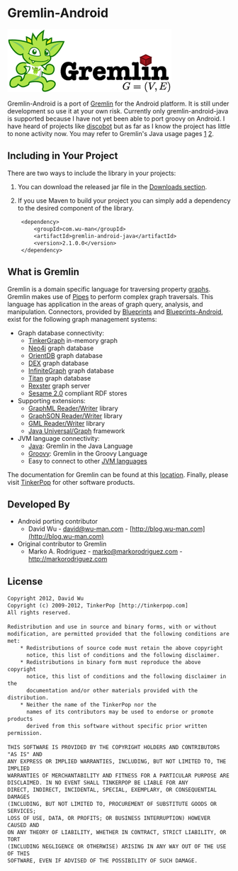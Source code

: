 Gremlin-Android
===============

![Feature Image](https://github.com/wuman/gremlin-android/raw/master/doc/images/gremlin-android-logo.png)

Gremlin-Android is a port of [Gremlin](https://github.com/tinkerpop/gremlin)
for the Android platform. It is still under development so use it at your
own risk. Currently only gremlin-android-java is supported because I have
not yet been able to port groovy on Android. I have heard of projects like
[discobot](http://code.google.com/p/discobot/) but as far as I know the
project has little to none activity now. You may refer to Gremlin's
Java usage pages [1](https://github.com/tinkerpop/gremlin/wiki/Using-Gremlin-through-Java)
[2](https://github.com/tinkerpop/gremlin/wiki/JVM-Language-Implementations).


Including in Your Project
-------------------------

There are two ways to include the library in your projects:

1. You can download the released jar file in the [Downloads section](https://github.com/wuman/gremlin-android/downloads).
2. If you use Maven to build your project you can simply add a dependency to 
   the desired component of the library.

        <dependency>
            <groupId>com.wu-man</groupId>
            <artifactId>gremlin-android-java</artifactId>
            <version>2.1.0.0</version>
        </dependency>


What is Gremlin
---------------

Gremlin is a domain specific language for traversing property 
[graphs](http://en.wikipedia.org/wiki/Graph_%28mathematics%29). Gremlin makes 
use of [Pipes](http://pipes.tinkerpop.com) to perform complex graph traversals. 
This language has application in the areas of graph query, analysis, and 
manipulation. Connectors, provided by [Blueprints](http://blueprints.tinkerpop.com)
and [Blueprints-Android](http://wuman.github.com/blueprints-android/), exist 
for the following graph management systems:

* Graph database connectivity:
    * [TinkerGraph](https://github.com/tinkerpop/blueprints/wiki/TinkerGraph) in-memory graph
    * [Neo4j](http://neo4j.org/) graph database
    * [OrientDB](http://www.orientechnologies.com/) graph database
    * [DEX](http://www.sparsity-technologies.com/dex) graph database
    * [InfiniteGraph](http://www.infinitegraph.com/) graph database
    * [Titan](http://thinkaurelius.github.com/titan/) graph database
    * [Rexster](http://rexster.tinkerpop.com) graph server
    * [Sesame 2.0](http://www.openrdf.org) compliant RDF stores
* Supporting extensions:
    * [GraphML Reader/Writer](http://graphml.graphdrawing.org/) library
    * [GraphSON Reader/Writer](http://www.json.org/) library
    * [GML Reader/Writer](http://en.wikipedia.org/wiki/Graph_Modelling_Language) library
    * [Java Universal/Graph](http://jung.sourceforge.net/) framework
* JVM language connectivity:
    * [Java](http://java.com/): Gremlin in the Java Language
    * [Groovy](http://groovy.codehaus.org/): Gremlin in the Groovy Language
    * Easy to connect to other [JVM languages](http://en.wikipedia.org/wiki/List_of_JVM_languages)

The documentation for Gremlin can be found at this [location](http://gremlin.tinkerpop.com). 
Finally, please visit [TinkerPop](http://tinkerpop.com) for other software products.


Developed By
------------

* Android porting contributor
    * David Wu - <david@wu-man.com> - [http://blog.wu-man.com](http://blog.wu-man.com)
* Original contributor to Gremlin
    * Marko A. Rodriguez - <marko@markorodriguez.com> - http://markorodriguez.com


License
-------

    Copyright 2012, David Wu
    Copyright (c) 2009-2012, TinkerPop [http://tinkerpop.com]
    All rights reserved.

    Redistribution and use in source and binary forms, with or without
    modification, are permitted provided that the following conditions are met:
        * Redistributions of source code must retain the above copyright
          notice, this list of conditions and the following disclaimer.
        * Redistributions in binary form must reproduce the above copyright
          notice, this list of conditions and the following disclaimer in the
          documentation and/or other materials provided with the distribution.
        * Neither the name of the TinkerPop nor the
          names of its contributors may be used to endorse or promote products
          derived from this software without specific prior written permission.

    THIS SOFTWARE IS PROVIDED BY THE COPYRIGHT HOLDERS AND CONTRIBUTORS "AS IS" AND
    ANY EXPRESS OR IMPLIED WARRANTIES, INCLUDING, BUT NOT LIMITED TO, THE IMPLIED
    WARRANTIES OF MERCHANTABILITY AND FITNESS FOR A PARTICULAR PURPOSE ARE
    DISCLAIMED. IN NO EVENT SHALL TINKERPOP BE LIABLE FOR ANY
    DIRECT, INDIRECT, INCIDENTAL, SPECIAL, EXEMPLARY, OR CONSEQUENTIAL DAMAGES
    (INCLUDING, BUT NOT LIMITED TO, PROCUREMENT OF SUBSTITUTE GOODS OR SERVICES;
    LOSS OF USE, DATA, OR PROFITS; OR BUSINESS INTERRUPTION) HOWEVER CAUSED AND
    ON ANY THEORY OF LIABILITY, WHETHER IN CONTRACT, STRICT LIABILITY, OR TORT
    (INCLUDING NEGLIGENCE OR OTHERWISE) ARISING IN ANY WAY OUT OF THE USE OF THIS
    SOFTWARE, EVEN IF ADVISED OF THE POSSIBILITY OF SUCH DAMAGE.

